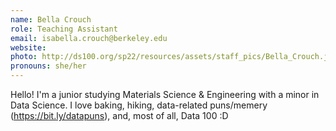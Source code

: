 ```yaml
---
name: Bella Crouch
role: Teaching Assistant
email: isabella.crouch@berkeley.edu
website: 
photo: http://ds100.org/sp22/resources/assets/staff_pics/Bella_Crouch.jpeg
pronouns: she/her
---
```

Hello! I'm a junior studying Materials Science & Engineering with a minor in Data Science. I love baking, hiking, data-related puns/memery (https://bit.ly/datapuns), and, most of all, Data 100 :D
